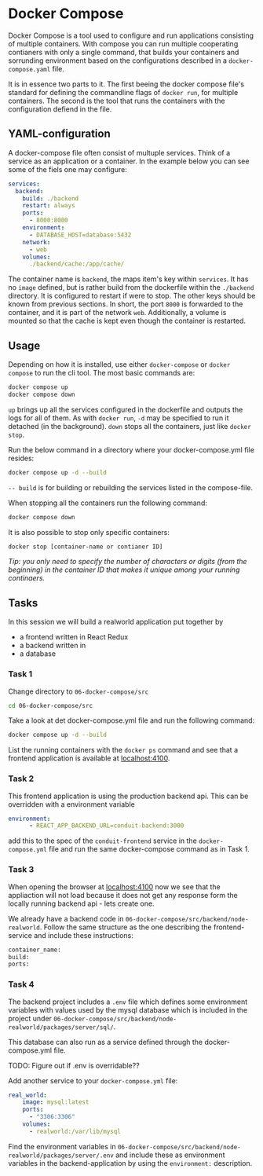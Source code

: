 # Docker Compose

Docker Compose is a tool used to configure and run applications consisting of
multiple containers. With compose you can run multiple cooperating contianers
with only a single command, that builds your containers and sorrunding
environment based on the configurations described in a `docker-compose.yaml`
file.

It is in essence two parts to it. The first beeing the docker compose file's
standard for defining the commandline flags of `docker run`, for multiple
containers. The second is the tool that runs the containers with the
configuration defiend in the file.

## YAML-configuration

A docker-compose file often consist of multuple services. Think of a service as an application or a container. In the example below you can see some of the fiels one may configure:

```yaml
services:
  backend:
    build: ./backend
    restart: always
    ports:
      - 8000:8000
    environment:
      - DATABASE_HOST=database:5432
    network:
      - web
    volumes:
      ./backend/cache:/app/cache/
```

The container name is `backend`, the maps item's key within `services`. It has
no `image` defined, but is rather build from the dockerfile within the
`./backend` directory. It is configured to restart if were to stop. The other
keys should be known from previous sections. In short, the port `8000` is
forwarded to the container, and it is part of the network `web`. Additionally, a
volume is mounted so that the cache is kept even though the container is
restarted.

## Usage

Depending on how it is installed, use either `docker-compose` or `docker compose` to run the cli tool. The most basic commands are:

```bash
docker compose up
docker compose down
```

`up` brings up all the services configured in the dockerfile and outputs the logs for all of them. As with `docker run`, `-d` may be specified to run it detached (in the background). `down` stops all the containers, just like `docker stop`.

Run the below command in a directory where your docker-compose.yml file resides:

```bash
docker compose up -d --build
```

`-- build` is for building or rebuilding the services listed in the compose-file.

When stopping all the containers run the following command:

```bash
docker compose down
```

It is also possible to stop only specific containers:

```bash
docker stop [container-name or contianer ID]
```

_Tip: you only need to specify the number of characters or digits (from the beginning) in the container ID that makes it unique among your running continaers._

## Tasks

In this session we will build a realworld application put together by 
- a frontend written in React Redux
- a backend written in 
- a database

### Task 1
Change directory to `06-docker-compose/src`

```bash
cd 06-docker-compose/src
```

Take a look at det docker-compose.yml file and run the following command:

```bash
docker compose up -d --build
```

List the running containers with the `docker ps` command and see that a frontend application is available at [localhost:4100](localhost:4100). 

### Task 2
This frontend application is using the production backend api. This can be overridden with a environment variable

```yaml
environment:
      - REACT_APP_BACKEND_URL=conduit-backend:3000
```

add this to the spec of the `conduit-frontend` service in the `docker-compose.yml` file and run the same docker-compose command as in Task 1.

### Task 3
When opening the browser at [localhost:4100](localhost:4100) now we see that the appliaction will not load because it does not get any response form the locally running backend api - lets create one. 

We already have a backend code in `06-docker-compose/src/backend/node-realworld`. Follow the same structure as the one describing the frontend-service and include these instructions:

```bash
container_name:
build:
ports:
```

### Task 4
The backend project includes a `.env` file which defines some environment variables with values used by the mysql database which is included in the project under `06-docker-compose/src/backend/node-realworld/packages/server/sql/`. 

This database can also run as a service defined through the docker-compose.yml file. 

TODO: Figure out if .env is overridable??

Add another service to your `docker-compose.yml` file:

```yaml
real_world:
    image: mysql:latest
    ports: 
      - "3306:3306"
    volumes:
      - realworld:/var/lib/mysql
```

Find the environment variables in `06-docker-compose/src/backend/node-realworld/packages/server/.env` and include these as environment variables in the backend-application by using the `environment:` description.